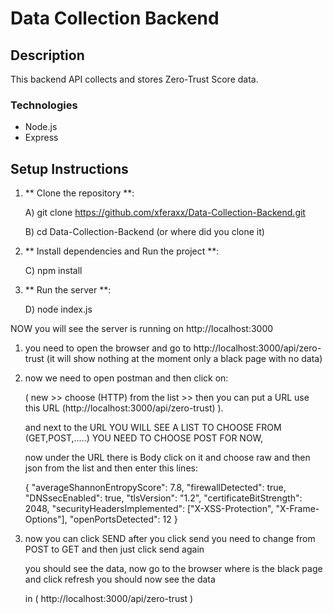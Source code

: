 # Data Collection Backend

## Description
This backend API collects and stores Zero-Trust Score data.

### Technologies
- Node.js
- Express

## Setup Instructions

1. ** Clone the repository **:

   A) git clone https://github.com/xferaxx/Data-Collection-Backend.git
   
   B) cd Data-Collection-Backend (or where did you clone it)


3. ** Install dependencies and Run the project **:
   
   C) npm install


4. ** Run the server **:
   
   D) node index.js


NOW you will see the server is running on http://localhost:3000


1) you need to open the browser and go to http://localhost:3000/api/zero-trust
   (it will show nothing at the moment only a black page with no data)


2) now we need to open postman and then click on:
   
   ( new >> choose (HTTP) from the list >> then you can put a URL use this URL (http://localhost:3000/api/zero-trust) ).

   and next to the URL YOU WILL SEE A LIST TO CHOOSE FROM (GET,POST,.....) YOU NEED TO CHOOSE POST FOR NOW,

   now under the URL there is Body click on it and choose raw and then json from the list and then enter this lines:

   {
     "averageShannonEntropyScore": 7.8,
     "firewallDetected": true,
     "DNSsecEnabled": true,
     "tlsVersion": "1.2",
     "certificateBitStrength": 2048,
     "securityHeadersImplemented": ["X-XSS-Protection", "X-Frame-Options"],
     "openPortsDetected": 12
   }


3) now you can click SEND after you click send you need to change from POST to GET and then just click send again

   you should see the data, now go to the browser where is the black page and click refresh you should now see the data

   in ( http://localhost:3000/api/zero-trust )






   
